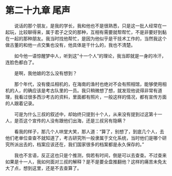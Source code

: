 # 第二十九章 尾声


　　说话的那个朋友，是我的学长，我和他也不是很熟悉，只是这一批人经常在一起玩，比较聊得来，属于君子之交的那种，互相有需要就帮帮忙，不是非要好到黏在一起的那种朋友。我当时找他帮忙，是因为他似乎是干技术工作的，当然我这个做古董的和他一点交集也没有，他具体是干什么的，我也不清楚。

　　如今他一语惊醒梦中人，听到这”十一个人”的理论，我当即就是一身的冷汗，连脸色都白了。

　　是啊，我他娘的怎么没有想到？

　　那个年代，没有傻瓜相机的，在海南的渔村也绝对不会有照相馆，能够使用相机的人，的确应该是考古队里的一员。我只稍微想了想，就发现他说得非常有道理，我看过很多西沙考古的资料，里面都有照片，一般这样的情况，都有宣传方面的人跟着记录。

　　可是为什么三叔的叙述中，却始终只提到十个人，从来没有提到过这第十一人，是否这个宣传的人没有跟他们出海，还是三叔另有隐瞒？

　　看我的样子，那几个人哄堂大笑，那人道：“算了，别想了，到底几个人，去他们老单位查查不就知道了，考古研究所一般隶属于文化系统，当时他们是哪个研究所派出去的，档案应该还在，我们国家很多的档案都是永久保存的。”

　　我也不言语，反正这也只是个推测，倘若有时间，倒是可以去查查。不过查来如果是十一人，我如何面对三叔的解释？是不是要全盘推翻他？这样的痛苦未免太大了点，想到这里，还是不去查算了。

